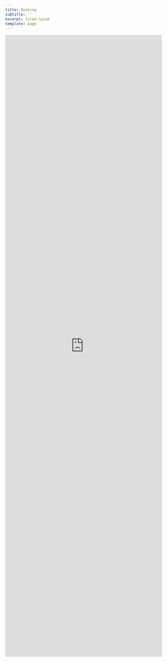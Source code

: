 ```yaml
---
title: Booking
subtitle: ''
excerpt: lorem-ipsum
template: page
---
```

<iframe src ="https://beds24.com/booking2.php?propid=117534&amp;referer=iframe" width="800" height="2000" style="max-width:100%;border:none;overflow:auto;"><p><a href="https://beds24.com/booking2.php?propid=117534&amp;referer=iframe" title="Book Now">Book Now</a></p></iframe>